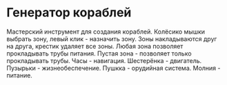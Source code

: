 # Генератор кораблей

Мастерский инструмент для создания кораблей. Колёсико мышки выбрать зону, левый клик - назначить зону. Зоны накладываются друг на друга, крестик удаляет все зоны. Любая зона позволяет прокладывать трубы питания.
Пустая зона - позволяет только прокладывать трубы.
Часы - навигация.
Шестерёнка - двигатель.
Пузырьки - жизнеобеспечение.
Пушкка - орудийная система.
Молния - питание.
